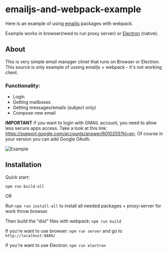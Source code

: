 # emailjs-and-webpack-example

Here is an example of using [emailjs](http://emailjs.org/) packages with webpack.

Example works in browser(need to run proxy server) or [Electron](http://electron.atom.io/) (native).

## About

This is very simple email manager clinet that runs on Browser or Electron.
This source is only example of ussing emailjs + webpack - it's not working client.

### Functionality:
* Login
* Getting mailboxes
* Getting messages/emails (subject only)
* Compose new email

**IMPORTANT** if you want to login with GMAIL account, you need to allow less secure apps access. Take a look at this link: https://support.google.com/accounts/answer/6010255?hl=en. Of course in your version you can add Google OAuth.


![Example](https://raw.githubusercontent.com/Axel186/emailjs-and-webpack-example/edit/master/example.gif)


## Installation

Quick start: 
```
npm run build-all
```

OR

Run `npm run install-all` to install all needed packages + proxy-server for work throw browser.

Then build the "dist" files with webpack: `npm run build`

If you're want to use browser: `npm run server` and go to `http://localhost:8889/`

If you're want to use Electron: `npm run electron`
